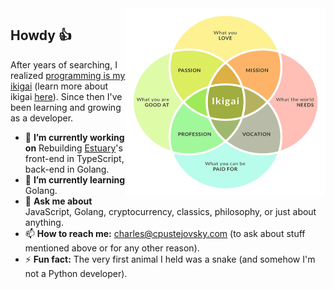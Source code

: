 <img align="right" src="https://github.com/cpustejovsky/cpustejovsky/blob/master/ikigai.png" alt="Illustration of and Ikigai" width=320px height=300px />

## Howdy 👍 

After years of searching, I realized [programming is my ikigai](https://dev.to/cpustejovsky/a-month-of-development-work-52gh) (learn more about ikigai [here](https://www.forbes.com/sites/chrismyers/2018/02/23/how-to-find-your-ikigai-and-transform-your-outlook-on-life-and-business/#3b81b4532ed4)). Since then I've been learning and growing as a developer. 
- 🔭 **I’m currently working on** Rebuilding [Estuary](https://github.com/cpustejovsky/estuary)'s front-end in TypeScript, back-end in Golang.
- 🌱 **I’m currently learning** Golang.
- 💬 **Ask me about** JavaScript, Golang, cryptocurrency, classics, philosophy, or just about anything.
- 📫 **How to reach me:** [charles@cpustejovsky.com](mailto:charles@cpustejovsky.com) (to ask about stuff mentioned above or for any other reason).
- ⚡ **Fun fact:** The very first animal I held was a snake (and somehow I'm not a Python developer).
<!--
**cpustejovsky/cpustejovsky** is a ✨ _special_ ✨ repository because its `README.md` (this file) appears on your GitHub profile.
Here are some ideas to get you started:
- 🔭 I’m currently working on ...
- 🌱 I’m currently learning ...
- 👯 I’m looking to collaborate on ...
- 🤔 I’m looking for help with ...
- 💬 Ask me about ...
- 📫 How to reach me: ...
- 😄 Pronouns: ...
- ⚡ Fun fact: ...
-->
